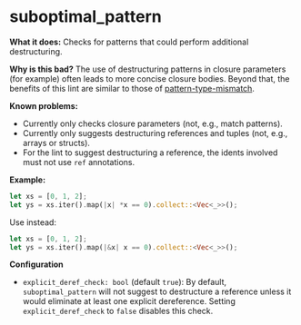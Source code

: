 # suboptimal_pattern

**What it does:** Checks for patterns that could perform additional destructuring.

**Why is this bad?** The use of destructuring patterns in closure parameters (for example)
often leads to more concise closure bodies. Beyond that, the benefits of this lint are
similar to those of [pattern-type-mismatch].

**Known problems:**

- Currently only checks closure parameters (not, e.g., match patterns).
- Currently only suggests destructuring references and tuples (not, e.g., arrays or
  structs).
- For the lint to suggest destructuring a reference, the idents involved must not use `ref`
  annotations.

**Example:**

```rust
let xs = [0, 1, 2];
let ys = xs.iter().map(|x| *x == 0).collect::<Vec<_>>();
```

Use instead:

```rust
let xs = [0, 1, 2];
let ys = xs.iter().map(|&x| x == 0).collect::<Vec<_>>();
```

**Configuration**

- `explicit_deref_check: bool` (default `true`): By default, `suboptimal_pattern` will not
  suggest to destructure a reference unless it would eliminate at least one explicit
  dereference. Setting `explicit_deref_check` to `false` disables this check.

[pattern-type-mismatch]: https://rust-lang.github.io/rust-clippy/master/#pattern_type_mismatch
